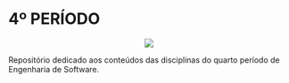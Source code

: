 # 4º PERÍODO

<p align="center">
<img src="http://img.shields.io/static/v1?label=STATUS&message=EM%20DESENVOLVIMENTO&color=GREEN&style=for-the-badge"/>
</p>

Repositório dedicado aos conteúdos das disciplinas do quarto período de Engenharia de Software.
